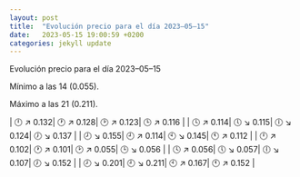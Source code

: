```yaml
---
layout: post
title:  "Evolución precio para el día 2023–05–15"
date:   2023-05-15 19:00:59 +0200
categories: jekyll update
---
```

Evolución precio para el día 2023–05–15 

Mínimo a las 14 (0.055). 

Máximo a las 21 (0.211).

| 🕛 ↗ 0.132| 🕐 ↗ 0.128| 🕑 ↗ 0.123| 🕒 ↗ 0.116 |
| 🕓 ↗ 0.114| 🕔 ↘ 0.115| 🕕 ↘ 0.124| 🕖 ↘ 0.137 |
| 🕗 ↘ 0.155| 🕘 ↗ 0.114| 🕙 ↘ 0.145| 🕚 ↗ 0.112 |
| 🕛 ↗ 0.102| 🕐 ↗ 0.101| 🕑 ↗ 0.055| 🕒 ↘ 0.056 |
| 🕓 ↗ 0.056| 🕔 ↘ 0.057| 🕕 ↘ 0.107| 🕖 ↘ 0.152 |
| 🕗 ↘ 0.201| 🕘 ↘ 0.211| 🕙 ↗ 0.167| 🕚 ↗ 0.152 |
